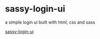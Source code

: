 # sassy-login-ui
a simple login ui built with html, css and sass

[sassy-login-ui](https://github.com/Gyekye/sassy-login-ui/blob/main/project-img.png)
